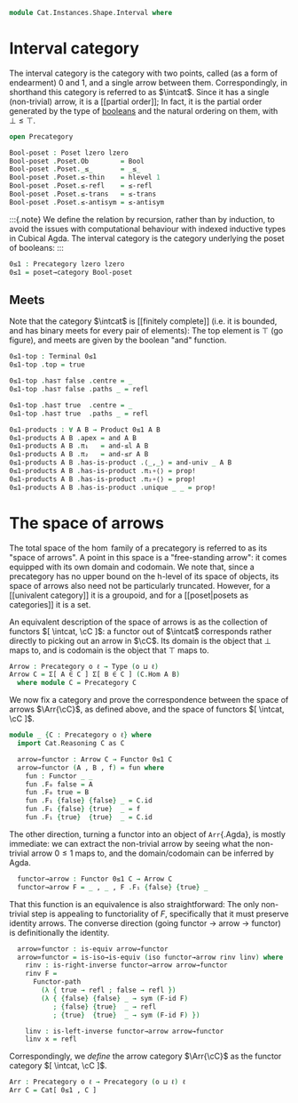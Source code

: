 <!--
```agda
open import Cat.Instances.Functor
open import Cat.Diagram.Terminal
open import Cat.Diagram.Product
open import Cat.Prelude

open import Data.Bool.Order
open import Data.Bool.Base

open import Order.Base
open import Order.Cat

import Order.Reasoning as Poset
```
-->

```agda
module Cat.Instances.Shape.Interval where
```

<!--
```agda
open is-product
open Terminal
open Product
open Functor
```
-->

# Interval category

The interval category is the category with two points, called (as a form
of endearment) $0$ and $1$, and a single arrow between them.
Correspondingly, in shorthand this category is referred to as $\intcat$.
Since it has a single (non-trivial) arrow, it is a [[partial order]]; In fact,
it is the partial order generated by the type of [booleans] and the natural
ordering on them, with $\bot \le \top$.

[booleans]: Data.Bool.html

```agda
open Precategory

Bool-poset : Poset lzero lzero
Bool-poset .Poset.Ob        = Bool
Bool-poset .Poset._≤_       = _≤_
Bool-poset .Poset.≤-thin    = hlevel 1
Bool-poset .Poset.≤-refl    = ≤-refl
Bool-poset .Poset.≤-trans   = ≤-trans
Bool-poset .Poset.≤-antisym = ≤-antisym
```

:::{.note}
We define the relation by recursion, rather than by induction, to avoid
the issues with computational behaviour with indexed inductive types in
Cubical Agda. The interval category is the category underlying the poset
of booleans:
:::

```agda
0≤1 : Precategory lzero lzero
0≤1 = poset→category Bool-poset
```

## Meets

Note that the category $\intcat$ is [[finitely complete]] (i.e. it is
bounded, and has binary meets for every pair of elements): The top
element is $\top$ (go figure), and meets are given by the boolean "and"
function.

```agda
0≤1-top : Terminal 0≤1
0≤1-top .top = true

0≤1-top .has⊤ false .centre = _
0≤1-top .has⊤ false .paths _ = refl

0≤1-top .has⊤ true  .centre = _
0≤1-top .has⊤ true  .paths _ = refl

0≤1-products : ∀ A B → Product 0≤1 A B
0≤1-products A B .apex = and A B
0≤1-products A B .π₁   = and-≤l A B
0≤1-products A B .π₂   = and-≤r A B
0≤1-products A B .has-is-product .⟨_,_⟩ = and-univ _ A B
0≤1-products A B .has-is-product .π₁∘⟨⟩ = prop!
0≤1-products A B .has-is-product .π₂∘⟨⟩ = prop!
0≤1-products A B .has-is-product .unique _ _ = prop!
```

# The space of arrows

The total space of the $\hom$ family of a precategory is referred to as
its "space of arrows". A point in this space is a "free-standing arrow":
it comes equipped with its own domain and codomain. We note that, since
a precategory has no upper bound on the h-level of its space of objects,
its space of arrows also need not be particularly truncated. However,
for a [[univalent category]] it is a groupoid, and for a [[poset|posets
as categories]] it is a set.

An equivalent description of the space of arrows is as the collection of
functors $[ \intcat, \cC ]$: a functor out of $\intcat$ corresponds
rather directly to picking out an arrow in $\cC$. Its domain is the
object that $\bot$ maps to, and is codomain is the object that $\top$
maps to.

<!--
```agda
private variable
  o ℓ : Level
```
-->

```agda
Arrow : Precategory o ℓ → Type (o ⊔ ℓ)
Arrow C = Σ[ A ∈ C ] Σ[ B ∈ C ] (C.Hom A B)
  where module C = Precategory C
```

<!--
```agda
module _ (C : Precategory o ℓ) where
  Hom→Arrow : {a b : Ob C} → Hom C a b → Arrow C
  Hom→Arrow f = _ , _ , f

  Arrow-path
    : {a b : Arrow C}
    → (p : a .fst ≡ b .fst)
    → (q : a .snd .fst ≡ b .snd .fst)
    → PathP (λ i → Hom C (p i) (q i)) (a .snd .snd) (b .snd .snd)
    → a ≡ b
  Arrow-path p q r i = p i , q i , r i
```
-->

We now fix a category and prove the correspondence between the space of
arrows $\Arr{\cC}$, as defined above, and the space of functors $[
\intcat, \cC ]$.

```agda
module _ {C : Precategory o ℓ} where
  import Cat.Reasoning C as C

  arrow→functor : Arrow C → Functor 0≤1 C
  arrow→functor (A , B , f) = fun where
    fun : Functor _ _
    fun .F₀ false = A
    fun .F₀ true = B
    fun .F₁ {false} {false} _ = C.id
    fun .F₁ {false} {true}  _ = f
    fun .F₁ {true}  {true}  _ = C.id
```

<!--
```agda
    fun .F-id {false} = refl
    fun .F-id {true} = refl
    fun .F-∘ {false} {false} {false} _ _ = sym (C.idl _)
    fun .F-∘ {false} {false} {true}  _ _ = sym (C.idr _)
    fun .F-∘ {false} {true}  {true}  _ _ = sym (C.idl _)
    fun .F-∘ {true}  {true}  {true}  _ _ = sym (C.idr _)
```
-->

The other direction, turning a functor into an object of `Arr`{.Agda},
is mostly immediate: we can extract the non-trivial arrow by seeing what
the non-trivial arrow $0 \le 1$ maps to, and the domain/codomain can be
inferred by Agda.

```agda
  functor→arrow : Functor 0≤1 C → Arrow C
  functor→arrow F = _ , _ , F .F₁ {false} {true} _
```

That this function is an equivalence is also straightforward: The only
non-trivial step is appealing to functoriality of $F$, specifically that
it must preserve identity arrows. The converse direction (going functor
→ arrow → functor) is definitionally the identity.

```agda
  arrow≃functor : is-equiv arrow→functor
  arrow≃functor = is-iso→is-equiv (iso functor→arrow rinv linv) where
    rinv : is-right-inverse functor→arrow arrow→functor
    rinv F =
      Functor-path
        (λ { true → refl ; false → refl })
        (λ { {false} {false} _ → sym (F-id F)
           ; {false} {true}  _ → refl
           ; {true}  {true}  _ → sym (F-id F) })

    linv : is-left-inverse functor→arrow arrow→functor
    linv x = refl
```

Correspondingly, we _define_ the arrow category $\Arr{\cC}$ as the
functor category $[ \intcat, \cC ]$.

```agda
Arr : Precategory o ℓ → Precategory (o ⊔ ℓ) ℓ
Arr C = Cat[ 0≤1 , C ]
```
